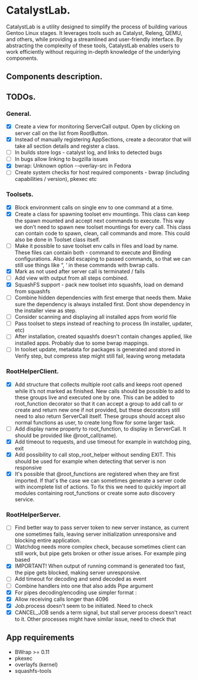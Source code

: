 # CatalystLab.

CatalystLab is a utility designed to simplify the process of building various
Gentoo Linux stages. It leverages tools such as Catalyst, Releng, QEMU, and 
others, while providing a streamlined and user-friendly interface. By 
abstracting the complexity of these tools, CatalystLab enables users to work 
efficiently without requiring in-depth knowledge of the underlying components.

## Components description.

## TODOs.

### General.
- [x] Create a view for monitoring ServerCall output. Open by clicking on server call on the list from RootButton.
- [x] Instead of manually registering AppSections, create a decorator that will take all section details and register a class.
- [ ] In builds store logs - catalyst log, and links to detected bugs
- [ ] In bugs allow linking to bugzilla issues
- [x] bwrap: Unknown option --overlay-src in Fedora
- [ ] Create system checks for host required components - bwrap (including capabilities / version), pkexec etc

### Toolsets.
- [x] Block environment calls on single env to one command at a time.
- [x] Create a class for spawning toolset env mountings. This class can keep the spawn mounted and accept next commands to execute. This way we don’t need to spawn new toolset mountings for every call. This class can contain code to spawn, clean, call commands and more. This could also be done in Toolset class itself.
- [ ] Make it possible to save toolset env calls in files and load by name. These files can contain both - command to execute and Binding configurations. Also add escaping to passed commands, so that we can still use things like “, ‘ in these commands with bwrap calls.
- [x] Mark as not used after server call is terminated / fails
- [ ] Add view with output from all steps combined.
- [x] SquashFS support - pack new toolset into squashfs, load on demand from squashfs
- [ ] Combine hidden dependencies with first emerge that needs them. Make sure the dependency is always installed first. Dont show dependency in the installer view as step.
- [ ] Consider scanning and displaying all installed apps from world file
- [ ] Pass toolset to steps instead of reaching to process (In installer, updater, etc)
- [ ] After installation, created squashfs doesn't contain changes applied, like installed apps. Probably due to some bwrap mappings.
- [ ] In toolset update, metadata for packages is generated and stored in Verify step, but compress step might still fail, leaving wrong metadata

### RootHelperClient.
- [x] Add structure that collects multiple root calls and keeps root opened while it’s not marked as finished. New calls should be possible to add to these groups live and executed one by one. This can be added to root_function decorator so that it can accept a group to add call to or create and return new one if not provided, but these decorators still need to also return ServerCall itself. These groups should accept also normal functions as user, to create long flow for some larger task.
- [ ] Add display name property to root_function, to display in ServerCall. It should be provided like @root_call(name).
- [x] Add timeout to requests, and use timeout for example in watchdog ping, exit
- [x] Add possibility to call stop_root_helper without sending EXIT. This should be used for example when detecting that server is non responsive
- [x] It's possible that @root_functions are registered when they are first imported. If that's the case we can sometimes generate a server code with incomplete list of actions. To fix this we need to quickly import all modules containing root_functions or create some auto discovery service.

### RootHelperServer.
- [ ] Find better way to pass server token to new server instance, as current one sometimes fails, leaving server initialization unresponsive and blocking entire application.
- [ ] Watchdog needs more complex check, because sometimes client can still work, but pipe gets broken or other issue arises. For example ping based
- [x] IMPORTANT! When output of running command is generated too fast, the pipe gets blocked, making server unresponsive.
- [ ] Add timeout for decoding and send decoded as event
- [ ] Combine handlers into one that also adds Pipe argument
- [x] For pipes decoding/encoding use simpler format <PipeID>:<Message>
- [x] Allow receiving calls longer than 4096
- [x] Job.process doesn't seem to be initiated. Need to check
- [x] CANCEL_JOB sends a term signal, but stall server process doesn't react to it. Other processes might have similar issue, need to check that

## App requirements
 - BWrap >= 0.11
 - pkexec
 - overlayfs (kernel)
 - squashfs-tools
